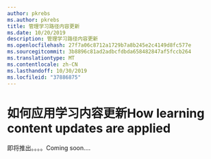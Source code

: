 ```yaml
---
author: pkrebs
ms.author: pkrebs
title: 管理学习路径内容更新
ms.date: 10/20/2019
description: 管理学习路径内容更新
ms.openlocfilehash: 27f7a06c8712a1729b7a8b245e2c4149d8fc577e
ms.sourcegitcommit: 3b8896c81ad2adbcfdbda658482847af5fccb264
ms.translationtype: MT
ms.contentlocale: zh-CN
ms.lasthandoff: 10/30/2019
ms.locfileid: "37886875"
---
```

# <a name="how-learning-content-updates-are-applied"></a><span data-ttu-id="06f28-103">如何应用学习内容更新</span><span class="sxs-lookup"><span data-stu-id="06f28-103">How learning content updates are applied</span></span>
<span data-ttu-id="06f28-104">即将推出。。。。</span><span class="sxs-lookup"><span data-stu-id="06f28-104">Coming soon....</span></span>